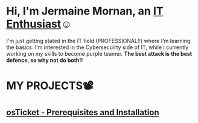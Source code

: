 <h1>Hi, I'm Jermaine Mornan, an <a href="https://www.linkedin.com/in/jdmornan/">IT Enthusiast</a>☺</h1>
I'm just getting stated in the IT field (PROFESSIONAL!!) where I'm learning the basics. I'm interested in the Cybersecuirty side of IT, while I currently working on my skills to become purple teamer. 
<b>The best attack is the best defence, so why not do both!!</b>
<!---
jdmornan/jdmornan is a ✨ special ✨ repository because its `README.md` (this file) appears on your GitHub profile.
You can click the Preview link to take a look at your changes.
--->




<h1><b>MY PROJECTS</b>📽️</h1> 
<h2><b><a href="https://github.com/jdmornan/osTicket-.git">osTicket - Prerequisites and Installation</a></b></h2>
